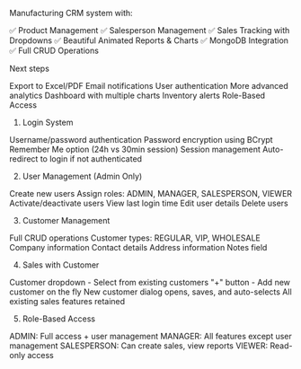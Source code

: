 Manufacturing CRM system with:

✅ Product Management
✅ Salesperson Management
✅ Sales Tracking with Dropdowns
✅ Beautiful Animated Reports & Charts
✅ MongoDB Integration
✅ Full CRUD Operations

Next steps 

Export to Excel/PDF
Email notifications
User authentication
More advanced analytics
Dashboard with multiple charts
Inventory alerts
Role-Based Access

1. Login System

Username/password authentication
Password encryption using BCrypt
Remember Me option (24h vs 30min session)
Session management
Auto-redirect to login if not authenticated

2. User Management (Admin Only)

Create new users
Assign roles: ADMIN, MANAGER, SALESPERSON, VIEWER
Activate/deactivate users
View last login time
Edit user details
Delete users

3. Customer Management

Full CRUD operations
Customer types: REGULAR, VIP, WHOLESALE
Company information
Contact details
Address information
Notes field

4. Sales with Customer

Customer dropdown - Select from existing customers
"+" button - Add new customer on the fly
New customer dialog opens, saves, and auto-selects
All existing sales features retained

5. Role-Based Access

ADMIN: Full access + user management
MANAGER: All features except user management
SALESPERSON: Can create sales, view reports
VIEWER: Read-only access


